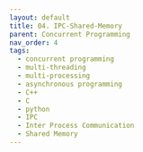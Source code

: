 ```yaml
---
layout: default
title: 04. IPC-Shared-Memory
parent: Concurrent Programming
nav_order: 4
tags: 
  - concurrent programming
  - multi-threading
  - multi-processing
  - asynchronous programming
  - C++
  - C
  - python
  - IPC
  - Inter Process Communication
  - Shared Memory
---
```

